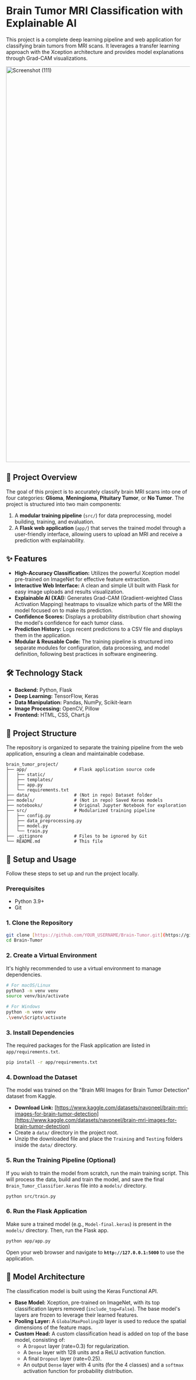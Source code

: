 # Brain Tumor MRI Classification with Explainable AI

This project is a complete deep learning pipeline and web application for classifying brain tumors from MRI scans. It leverages a transfer learning approach with the Xception architecture and provides model explanations through Grad-CAM visualizations.

<img width="1920" height="1080" alt="Screenshot (111)" src="https://github.com/user-attachments/assets/a1acfa5e-5c8f-4fcc-8c89-97c377767e15" />

## 📖 Project Overview

The goal of this project is to accurately classify brain MRI scans into one of four categories: **Glioma**, **Meningioma**, **Pituitary Tumor**, or **No Tumor**. The project is structured into two main components:

1.  A **modular training pipeline** (`src/`) for data preprocessing, model building, training, and evaluation.
2.  A **Flask web application** (`app/`) that serves the trained model through a user-friendly interface, allowing users to upload an MRI and receive a prediction with explainability.

## ✨ Features

-   **High-Accuracy Classification:** Utilizes the powerful Xception model pre-trained on ImageNet for effective feature extraction.
-   **Interactive Web Interface:** A clean and simple UI built with Flask for easy image uploads and results visualization.
-   **Explainable AI (XAI):** Generates Grad-CAM (Gradient-weighted Class Activation Mapping) heatmaps to visualize which parts of the MRI the model focused on to make its prediction.
-   **Confidence Scores:** Displays a probability distribution chart showing the model's confidence for each tumor class.
-   **Prediction History:** Logs recent predictions to a CSV file and displays them in the application.
-   **Modular & Reusable Code:** The training pipeline is structured into separate modules for configuration, data processing, and model definition, following best practices in software engineering.

## 🛠️ Technology Stack

-   **Backend:** Python, Flask
-   **Deep Learning:** TensorFlow, Keras
-   **Data Manipulation:** Pandas, NumPy, Scikit-learn
-   **Image Processing:** OpenCV, Pillow
-   **Frontend:** HTML, CSS, Chart.js

## 📂 Project Structure

The repository is organized to separate the training pipeline from the web application, ensuring a clean and maintainable codebase.

```
brain_tumor_project/
├── app/                  # Flask application source code
│   ├── static/
│   ├── templates/
│   ├── app.py
│   └── requirements.txt
├── data/                 # (Not in repo) Dataset folder
├── models/               # (Not in repo) Saved Keras models
├── notebooks/            # Original Jupyter Notebook for exploration
├── src/                  # Modularized training pipeline
│   ├── config.py
│   ├── data_preprocessing.py
│   ├── model.py
│   └── train.py
├── .gitignore            # Files to be ignored by Git
└── README.md             # This file
```

## 🚀 Setup and Usage

Follow these steps to set up and run the project locally.

### Prerequisites

-   Python 3.9+
-   Git

### 1. Clone the Repository

```bash
git clone [https://github.com/YOUR_USERNAME/Brain-Tumor.git](https://github.com/YOUR_USERNAME/Brain-Tumor.git)
cd Brain-Tumor
```

### 2. Create a Virtual Environment

It's highly recommended to use a virtual environment to manage dependencies.

```bash
# For macOS/Linux
python3 -m venv venv
source venv/bin/activate

# For Windows
python -m venv venv
.\venv\Scripts\activate
```

### 3. Install Dependencies

The required packages for the Flask application are listed in `app/requirements.txt`.

```bash
pip install -r app/requirements.txt
```

### 4. Download the Dataset

The model was trained on the "Brain MRI Images for Brain Tumor Detection" dataset from Kaggle.

-   **Download Link:** [https://www.kaggle.com/datasets/navoneel/brain-mri-images-for-brain-tumor-detection](https://www.kaggle.com/datasets/navoneel/brain-mri-images-for-brain-tumor-detection)
-   Create a `data/` directory in the project root.
-   Unzip the downloaded file and place the `Training` and `Testing` folders inside the `data/` directory.

### 5. Run the Training Pipeline (Optional)

If you wish to train the model from scratch, run the main training script. This will process the data, build and train the model, and save the final `Brain_Tumor_Classifier.keras` file into a `models/` directory.

```bash
python src/train.py
```

### 6. Run the Flask Application

Make sure a trained model (e.g., `Model-final.keras`) is present in the `models/` directory. Then, run the Flask app.

```bash
python app/app.py
```

Open your web browser and navigate to **`http://127.0.0.1:5000`** to use the application.

## 🧠 Model Architecture

The classification model is built using the Keras Functional API.

-   **Base Model:** Xception, pre-trained on ImageNet, with its top classification layers removed (`include_top=False`). The base model's layers are frozen to leverage their learned features.
-   **Pooling Layer:** A `GlobalMaxPooling2D` layer is used to reduce the spatial dimensions of the feature maps.
-   **Custom Head:** A custom classification head is added on top of the base model, consisting of:
    -   A `Dropout` layer (rate=0.3) for regularization.
    -   A `Dense` layer with 128 units and a ReLU activation function.
    -   A final `Dropout` layer (rate=0.25).
    -   An output `Dense` layer with 4 units (for the 4 classes) and a `softmax` activation function for probability distribution.
